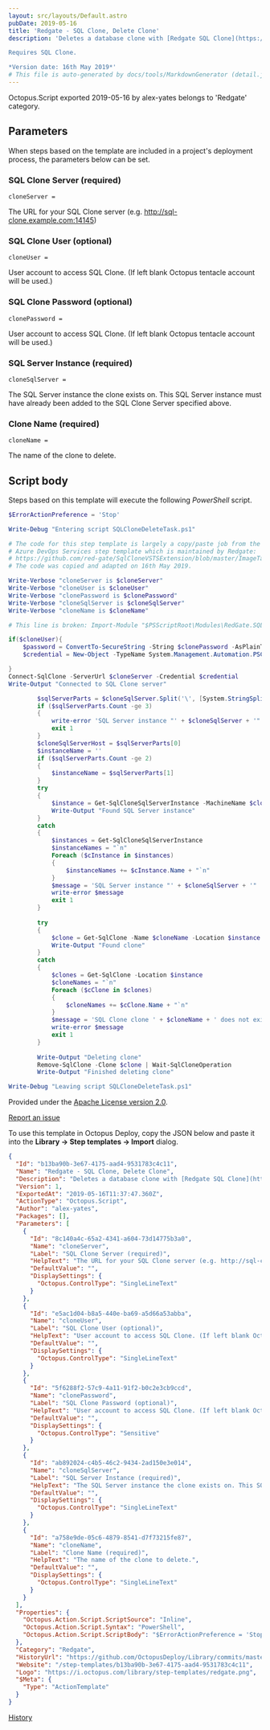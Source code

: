 ```yaml
---
layout: src/layouts/Default.astro
pubDate: 2019-05-16
title: 'Redgate - SQL Clone, Delete Clone'
description: 'Deletes a database clone with [Redgate SQL Clone](https://www.red-gate.com/products/dba/sql-clone/index).

Requires SQL Clone.

*Version date: 16th May 2019*'
# This file is auto-generated by docs/tools/MarkdownGenerator (detail.js)
---
```


Octopus.Script exported 2019-05-16 by alex-yates belongs to 'Redgate' category.

## Parameters

When steps based on the template are included in a project's deployment process, the parameters below can be set.


<div class="param">

### SQL Clone Server (required)

`cloneServer = `

The URL for your SQL Clone server (e.g. http://sql-clone.example.com:14145)

</div>
        
<div class="param">

### SQL Clone User (optional)

`cloneUser = `

User account to access SQL Clone. (If left blank Octopus tentacle account will be used.)

</div>
        
<div class="param">

### SQL Clone Password (optional)

`clonePassword = `

User account to access SQL Clone. (If left blank Octopus tentacle account will be used.)

</div>
        
<div class="param">

### SQL Server Instance (required)

`cloneSqlServer = `

The SQL Server instance the clone exists on. This SQL Server instance must have already been added to the SQL Clone Server specified above.

</div>
        
<div class="param">

### Clone Name (required)

`cloneName = `

The name of the clone to delete.

</div>
        

## Script body

Steps based on this template will execute the following *PowerShell* script.

```PowerShell
$ErrorActionPreference = 'Stop'

Write-Debug "Entering script SQLCloneDeleteTask.ps1"

# The code for this step template is largely a copy/paste job from the
# Azure DevOps Services step template which is maintained by Redgate:
# https://github.com/red-gate/SqlCloneVSTSExtension/blob/master/ImageTask/SQLCloneImageTask.ps1
# The code was copied and adapted on 16th May 2019.

Write-Verbose "cloneServer is $cloneServer"
Write-Verbose "cloneUser is $cloneUser"
Write-Verbose "clonePassword is $clonePassword"
Write-Verbose "cloneSqlServer is $cloneSqlServer"
Write-Verbose "cloneName is $cloneName"

# This line is broken: Import-Module "$PSScriptRoot\Modules\RedGate.SQLClone.PowerShell.dll"

if($cloneUser){
    $password = ConvertTo-SecureString -String $clonePassword -AsPlainText -Force
    $credential = New-Object -TypeName System.Management.Automation.PSCredential -ArgumentList $cloneUser,$password

}
Connect-SqlClone -ServerUrl $cloneServer -Credential $credential
Write-Output "Connected to SQL Clone server"

        $sqlServerParts = $cloneSqlServer.Split('\', [System.StringSplitOptions]::RemoveEmptyEntries)
        if ($sqlServerParts.Count -ge 3)
        {
            write-error 'SQL Server instance "' + $cloneSqlServer + '" has not been recognised, if specifying a named instance please use "machine\instance"'
            exit 1
        }
        $cloneSqlServerHost = $sqlServerParts[0]
        $instanceName = ''
        if ($sqlServerParts.Count -ge 2)
        {
            $instanceName = $sqlServerParts[1]
        }
        try
        {
            $instance = Get-SqlCloneSqlServerInstance -MachineName $cloneSqlServerHost -InstanceName $instanceName
            Write-Output "Found SQL Server instance"
        }
        catch
        {
            $instances = Get-SqlCloneSqlServerInstance
            $instanceNames = "`n"
            Foreach ($cInstance in $instances)
            {
                $instanceNames += $cInstance.Name + "`n"
            }
            $message = 'SQL Server instance "' + $cloneSqlServer + '"  has not been added to SQL Clone, available instances:' + $instanceNames
            write-error $message
            exit 1
        }
        
        try
        {
            $clone = Get-SqlClone -Name $cloneName -Location $instance
            Write-Output "Found clone"
        }
        catch
        {
            $clones = Get-SqlClone -Location $instance
            $cloneNames = "`n"
            Foreach ($cClone in $clones)
            {
                $cloneNames += $cClone.Name + "`n"
            }
            $message = 'SQL Clone clone ' + $cloneName + ' does not exist, available clones on SQL instance "' + $cloneSqlServer + '":' + $cloneNames
            write-error $message
            exit 1
        }
        
        Write-Output "Deleting clone"
        Remove-SqlClone -Clone $clone | Wait-SqlCloneOperation
        Write-Output "Finished deleting clone"     

Write-Debug "Leaving script SQLCloneDeleteTask.ps1"
```

Provided under the [Apache License version 2.0](https://github.com/OctopusDeploy/Library/blob/master/LICENSE.txt).

[Report an issue](https://github.com/OctopusDeploy/Library/issues/new?assignees=&labels=&projects=&template=bug-report.yml&title=Issue%20with%20Redgate%20-%20SQL%20Clone%2C%20Delete%20Clone&step-template=Redgate%20-%20SQL%20Clone%2C%20Delete%20Clone)

<div class="get-json">

To use this template in Octopus Deploy, copy the JSON below and paste it into the **Library → Step templates → Import** dialog.

```json
{
  "Id": "b13ba90b-3e67-4175-aad4-9531783c4c11",
  "Name": "Redgate - SQL Clone, Delete Clone",
  "Description": "Deletes a database clone with [Redgate SQL Clone](https://www.red-gate.com/products/dba/sql-clone/index).\n\nRequires SQL Clone.\n\n*Version date: 16th May 2019*",
  "Version": 1,
  "ExportedAt": "2019-05-16T11:37:47.360Z",
  "ActionType": "Octopus.Script",
  "Author": "alex-yates",
  "Packages": [],
  "Parameters": [
    {
      "Id": "8c140a4c-65a2-4341-a604-73d14775b3a0",
      "Name": "cloneServer",
      "Label": "SQL Clone Server (required)",
      "HelpText": "The URL for your SQL Clone server (e.g. http://sql-clone.example.com:14145)",
      "DefaultValue": "",
      "DisplaySettings": {
        "Octopus.ControlType": "SingleLineText"
      }
    },
    {
      "Id": "e5ac1d04-b8a5-440e-ba69-a5d66a53abba",
      "Name": "cloneUser",
      "Label": "SQL Clone User (optional)",
      "HelpText": "User account to access SQL Clone. (If left blank Octopus tentacle account will be used.)",
      "DefaultValue": "",
      "DisplaySettings": {
        "Octopus.ControlType": "SingleLineText"
      }
    },
    {
      "Id": "5f6288f2-57c9-4a11-91f2-b0c2e3cb9ccd",
      "Name": "clonePassword",
      "Label": "SQL Clone Password (optional)",
      "HelpText": "User account to access SQL Clone. (If left blank Octopus tentacle account will be used.)",
      "DefaultValue": "",
      "DisplaySettings": {
        "Octopus.ControlType": "Sensitive"
      }
    },
    {
      "Id": "ab892024-c4b5-46c2-9434-2ad150e3e014",
      "Name": "cloneSqlServer",
      "Label": "SQL Server Instance (required)",
      "HelpText": "The SQL Server instance the clone exists on. This SQL Server instance must have already been added to the SQL Clone Server specified above.",
      "DefaultValue": "",
      "DisplaySettings": {
        "Octopus.ControlType": "SingleLineText"
      }
    },
    {
      "Id": "a758e9de-05c6-4879-8541-d7f73215fe87",
      "Name": "cloneName",
      "Label": "Clone Name (required)",
      "HelpText": "The name of the clone to delete.",
      "DefaultValue": "",
      "DisplaySettings": {
        "Octopus.ControlType": "SingleLineText"
      }
    }
  ],
  "Properties": {
    "Octopus.Action.Script.ScriptSource": "Inline",
    "Octopus.Action.Script.Syntax": "PowerShell",
    "Octopus.Action.Script.ScriptBody": "$ErrorActionPreference = 'Stop'\n\nWrite-Debug \"Entering script SQLCloneDeleteTask.ps1\"\n\n# The code for this step template is largely a copy/paste job from the\n# Azure DevOps Services step template which is maintained by Redgate:\n# https://github.com/red-gate/SqlCloneVSTSExtension/blob/master/ImageTask/SQLCloneImageTask.ps1\n# The code was copied and adapted on 16th May 2019.\n\nWrite-Verbose \"cloneServer is $cloneServer\"\nWrite-Verbose \"cloneUser is $cloneUser\"\nWrite-Verbose \"clonePassword is $clonePassword\"\nWrite-Verbose \"cloneSqlServer is $cloneSqlServer\"\nWrite-Verbose \"cloneName is $cloneName\"\n\n# This line is broken: Import-Module \"$PSScriptRoot\\Modules\\RedGate.SQLClone.PowerShell.dll\"\n\nif($cloneUser){\n    $password = ConvertTo-SecureString -String $clonePassword -AsPlainText -Force\n    $credential = New-Object -TypeName System.Management.Automation.PSCredential -ArgumentList $cloneUser,$password\n\n}\nConnect-SqlClone -ServerUrl $cloneServer -Credential $credential\nWrite-Output \"Connected to SQL Clone server\"\n\n        $sqlServerParts = $cloneSqlServer.Split('\\', [System.StringSplitOptions]::RemoveEmptyEntries)\n        if ($sqlServerParts.Count -ge 3)\n        {\n            write-error 'SQL Server instance \"' + $cloneSqlServer + '\" has not been recognised, if specifying a named instance please use \"machine\\instance\"'\n            exit 1\n        }\n        $cloneSqlServerHost = $sqlServerParts[0]\n        $instanceName = ''\n        if ($sqlServerParts.Count -ge 2)\n        {\n            $instanceName = $sqlServerParts[1]\n        }\n        try\n        {\n            $instance = Get-SqlCloneSqlServerInstance -MachineName $cloneSqlServerHost -InstanceName $instanceName\n            Write-Output \"Found SQL Server instance\"\n        }\n        catch\n        {\n            $instances = Get-SqlCloneSqlServerInstance\n            $instanceNames = \"`n\"\n            Foreach ($cInstance in $instances)\n            {\n                $instanceNames += $cInstance.Name + \"`n\"\n            }\n            $message = 'SQL Server instance \"' + $cloneSqlServer + '\"  has not been added to SQL Clone, available instances:' + $instanceNames\n            write-error $message\n            exit 1\n        }\n        \n        try\n        {\n            $clone = Get-SqlClone -Name $cloneName -Location $instance\n            Write-Output \"Found clone\"\n        }\n        catch\n        {\n            $clones = Get-SqlClone -Location $instance\n            $cloneNames = \"`n\"\n            Foreach ($cClone in $clones)\n            {\n                $cloneNames += $cClone.Name + \"`n\"\n            }\n            $message = 'SQL Clone clone ' + $cloneName + ' does not exist, available clones on SQL instance \"' + $cloneSqlServer + '\":' + $cloneNames\n            write-error $message\n            exit 1\n        }\n        \n        Write-Output \"Deleting clone\"\n        Remove-SqlClone -Clone $clone | Wait-SqlCloneOperation\n        Write-Output \"Finished deleting clone\"     \n\nWrite-Debug \"Leaving script SQLCloneDeleteTask.ps1\""
  },
  "Category": "Redgate",
  "HistoryUrl": "https://github.com/OctopusDeploy/Library/commits/master/step-templates//opt/buildagent/work/75443764cd38076d/step-templates/redgate-sql-clone-delete-clone.json",
  "Website": "/step-templates/b13ba90b-3e67-4175-aad4-9531783c4c11",
  "Logo": "https://i.octopus.com/library/step-templates/redgate.png",
  "$Meta": {
    "Type": "ActionTemplate"
  }
}
```

[History](https://github.com/OctopusDeploy/Library/commits/master/step-templates/https://github.com/OctopusDeploy/Library/commits/master/step-templates//opt/buildagent/work/75443764cd38076d/step-templates/redgate-sql-clone-delete-clone.json)

</div>
